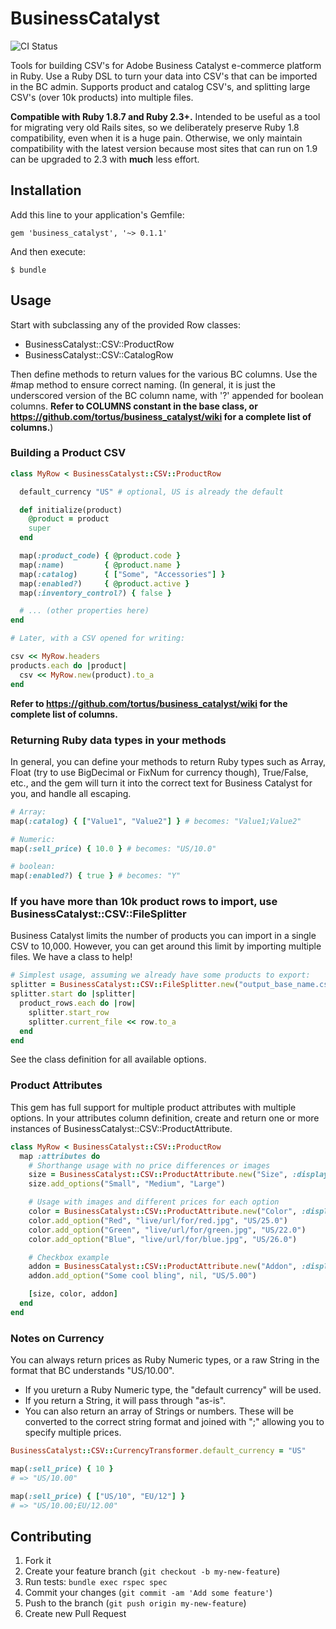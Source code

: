 # BusinessCatalyst

![CI Status](https://travis-ci.org/tortus/business_catalyst.svg?branch=master)

Tools for building CSV's for Adobe Business Catalyst e-commerce platform in Ruby. Use a Ruby DSL to turn your data into CSV's that can be imported in the BC admin. Supports product and catalog CSV's, and splitting large CSV's (over 10k products) into multiple files.

**Compatible with Ruby 1.8.7 and Ruby 2.3+.** Intended to be useful as a tool for migrating very old Rails sites, so we deliberately preserve Ruby 1.8 compatibility, even when it is a huge pain. Otherwise, we only maintain compatibility with the latest version because most sites that can run on 1.9 can be upgraded to 2.3 with **much** less effort.

## Installation

Add this line to your application's Gemfile:

    gem 'business_catalyst', '~> 0.1.1'

And then execute:

    $ bundle

## Usage

Start with subclassing any of the provided Row classes:

* BusinessCatalyst::CSV::ProductRow
* BusinessCatalyst::CSV::CatalogRow

Then define methods to return values for the various BC columns.
Use the #map method to ensure correct naming. (In general, it is just the
underscored version of the BC column name, with '?' appended for
boolean columns. __Refer to COLUMNS constant in the base class, or
https://github.com/tortus/business_catalyst/wiki for a complete list
of columns.__)

### Building a Product CSV

```ruby
class MyRow < BusinessCatalyst::CSV::ProductRow

  default_currency "US" # optional, US is already the default

  def initialize(product)
    @product = product
    super
  end

  map(:product_code) { @product.code }
  map(:name)         { @product.name }
  map(:catalog)      { ["Some", "Accessories"] }
  map(:enabled?)     { @product.active }
  map(:inventory_control?) { false }

  # ... (other properties here)
end

# Later, with a CSV opened for writing:

csv << MyRow.headers
products.each do |product|
  csv << MyRow.new(product).to_a
end
```

__Refer to https://github.com/tortus/business_catalyst/wiki for the complete list of columns.__

### Returning Ruby data types in your methods

In general, you can define your methods to return Ruby types such as Array,
Float (try to use BigDecimal or FixNum for currency though), True/False, etc.,
and the gem will turn it into the correct text for Business Catalyst for you,
and handle all escaping.

```ruby
# Array:
map(:catalog) { ["Value1", "Value2"] } # becomes: "Value1;Value2"

# Numeric:
map(:sell_price) { 10.0 } # becomes: "US/10.0"

# boolean:
map(:enabled?) { true } # becomes: "Y"
```

### If you have more than 10k product rows to import, use BusinessCatalyst::CSV::FileSplitter

Business Catalyst limits the number of products you can import in a single
CSV to 10,000. However, you can get around this limit by importing multiple
files. We have a class to help!

```ruby
# Simplest usage, assuming we already have some products to export:
splitter = BusinessCatalyst::CSV::FileSplitter.new("output_base_name.csv", header_row: MyRow.headers)
splitter.start do |splitter|
  product_rows.each do |row|
    splitter.start_row
    splitter.current_file << row.to_a
  end
end
```
See the class definition for all available options.

### Product Attributes

This gem has full support for multiple product attributes with multiple options.
In your attributes column definition, create and return one or more instances
of BusinessCatalyst::CSV::ProductAttribute.

```ruby
class MyRow < BusinessCatalyst::CSV::ProductRow
  map :attributes do
    # Shorthange usage with no price differences or images
    size = BusinessCatalyst::CSV::ProductAttribute.new("Size", :display_as => :dropdown, :required => true, :keep_stock => false)
    size.add_options("Small", "Medium", "Large")

    # Usage with images and different prices for each option
    color = BusinessCatalyst::CSV::ProductAttribute.new("Color", :display_as => :dropdown, :required => true, :keep_stock => false)
    color.add_option("Red", "live/url/for/red.jpg", "US/25.0")
    color.add_option("Green", "live/url/for/green.jpg", "US/22.0")
    color.add_option("Blue", "live/url/for/blue.jpg", "US/26.0")

    # Checkbox example
    addon = BusinessCatalyst::CSV::ProductAttribute.new("Addon", :display_as => :checkbox, :required => false, :keep_stock => false)
    addon.add_option("Some cool bling", nil, "US/5.00")

    [size, color, addon]
  end
end

```

### Notes on Currency

You can always return prices as Ruby Numeric types, or a raw String in
the format that BC understands "US/10.00".

* If you ureturn a Ruby Numeric type, the "default currency" will be used.
* If you return a String, it will pass through "as-is".
* You can also return an array of Strings or numbers. These will be converted to the correct string format and joined with ";" allowing you to specify multiple prices.

```ruby
BusinessCatalyst::CSV::CurrencyTransformer.default_currency = "US"

map(:sell_price) { 10 }
# => "US/10.00"

map(:sell_price) { ["US/10", "EU/12"] }
# => "US/10.00;EU/12.00"

```


## Contributing

1. Fork it
2. Create your feature branch (`git checkout -b my-new-feature`)
3. Run tests: ```bundle exec rspec spec```
4. Commit your changes (`git commit -am 'Add some feature'`)
5. Push to the branch (`git push origin my-new-feature`)
6. Create new Pull Request
